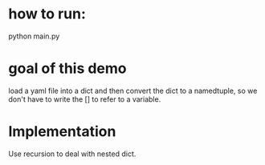 # how to run: 
python main.py

# goal of this demo
load a yaml file into a dict and then convert the dict to a namedtuple,
so we don't have to write the [] to refer to a variable.

# Implementation
Use recursion to deal with nested dict.


